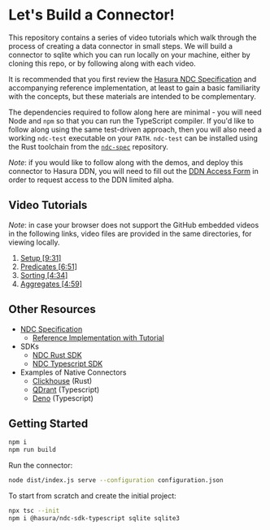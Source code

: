 # Let's Build a Connector!

This repository contains a series of video tutorials which walk through the process of creating a data connector in small steps. We will build a connector to sqlite which you can run locally on your machine, either by cloning this repo, or by following along with each video.

It is recommended that you first review the [Hasura NDC Specification](http://hasura.github.io/ndc-spec/) and accompanying reference implementation, at least to gain a basic familiarity with the concepts, but these materials are intended to be complementary.

The dependencies required to follow along here are minimal - you will need Node and `npm` so that you can run the TypeScript compiler. If you'd like to follow along using the same test-driven approach, then you will also need a working `ndc-test` executable on your `PATH`. `ndc-test` can be installed using the Rust toolchain from the [`ndc-spec`](https://github.com/hasura/ndc-spec) repository.

_Note_: if you would like to follow along with the demos, and deploy this connector to Hasura DDN, you will need to fill out the [DDN Access Form](https://forms.gle/zHTrVEbsQoBK8ecr5)  in order to request access to the DDN limited alpha.

## Video Tutorials

_Note_: in case your browser does not support the GitHub embedded videos in the following links, video files are provided in the same directories, for viewing locally.

1. [Setup \[9:31\]](videos/1/README.markdown)
1. [Predicates \[6:51\]](videos/2/README.markdown)
1. [Sorting \[4:34\]](videos/3/README.markdown)
1. [Aggregates \[4:59\]](videos/4/README.markdown)

## Other Resources

- [NDC Specification](https://hasura.github.io/ndc-spec/specification/)
  - [Reference Implementation with Tutorial](https://github.com/hasura/ndc-spec/tree/main/ndc-reference/tests)
- SDKs
  - [NDC Rust SDK](https://github.com/hasura/ndc-hub)
  - [NDC Typescript SDK](https://github.com/hasura/ndc-sdk-typescript) 
- Examples of Native Connectors
  - [Clickhouse](https://github.com/hasura/ndc-clickhouse) (Rust)
  - [QDrant](https://github.com/hasura/ndc-qdrant) (Typescript)
  - [Deno](https://github.com/hasura/ndc-typescript-deno) (Typescript)

## Getting Started

```sh
npm i
npm run build
```

Run the connector:

```sh
node dist/index.js serve --configuration configuration.json
```

To start from scratch and create the initial project:

```sh
npx tsc --init
npm i @hasura/ndc-sdk-typescript sqlite sqlite3
```
